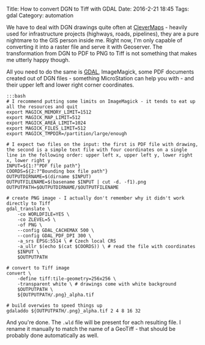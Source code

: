 Title: How to convert DGN to Tiff with GDAL
Date: 2016-2-21 18:45
Tags: gdal
Category: automation

We have to deal with DGN drawings quite often at [CleverMaps](http://www.clevermaps.cz) - heavily used for infrastructure projects (highways, roads, pipelines), they are a pure nightmare to the GIS person inside me. Right now, I'm only capable of converting it into a raster file and serve it with Geoserver. The transformation from DGN to PDF to PNG to Tiff is not something that makes me utterly happy though.

All you need to do the same is <a href="{tag}gdal">GDAL</a>, ImageMagick, some PDF documents created out of DGN files - something MicroStation can help you with - and their upper left and lower right corner coordinates.

    :::bash
    # I recommend putting some limits on ImageMagick - it tends to eat up all the resources and quit
    export MAGICK_MEMORY_LIMIT=1512
    export MAGICK_MAP_LIMIT=512
    export MAGICK_AREA_LIMIT=1024
    export MAGICK_FILES_LIMIT=512
    export MAGICK_TMPDIR=/partition/large/enough

    # I expect two files on the input: the first is PDF file with drawing, the second is a simple text file with four coordinates on a single line in the following order: upper left x, upper left y, lower right x, lower right y
    INPUT=${1:?"PDF file path"}
    COORDS=${2:?"Bounding box file path"}
    OUTPUTDIRNAME=$(dirname $INPUT)
    OUTPUTFILENAME=$(basename $INPUT | cut -d. -f1).png
    OUTPUTPATH=$OUTPUTDIRNAME/$OUTPUTFILENAME

    # create PNG image - I actually don't remember why it didn't work directly to Tiff
    gdal_translate \
        -co WORLDFILE=YES \
        -co ZLEVEL=5 \
        -of PNG \
        --config GDAL_CACHEMAX 500 \
        --config GDAL_PDF_DPI 300 \
        -a_srs EPSG:5514 \ # Czech local CRS
        -a_ullr $(echo $(cat $COORDS)) \ # read the file with coordinates
        $INPUT \
        $OUTPUTPATH

    # convert to Tiff image
    convert \
        -define tiff:tile-geometry=256x256 \
        -transparent white \ # drawings come with white background
        $OUTPUTPATH \
        ${OUTPUTPATH/.png}_alpha.tif

    # build overwies to speed things up
    gdaladdo ${OUTPUTPATH/.png}_alpha.tif 2 4 8 16 32

And you're done. The `.wld` file will be present for each resulting file. I rename it manually to match the name of a GeoTiff - that should be probably done automatically as well.